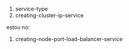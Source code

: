1. service-type
1. creating-cluster-ip-service


estou no:
1. creating-node-port-load-balancer-service

